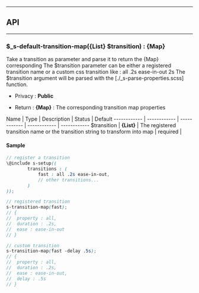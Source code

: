 


-----------------------------
## API
-----------------------------

### $_s-default-transition-map({List} $transition) : {Map}
Take a transition as parameter and parse it to return the {Map} corresponding
The $transition parameter can be either a registered transition name or a custom css transition like : all .2s ease-in-out 2s
The $transition argument will be parsed with the [./_s-parse-properties.scss] function.

- Privacy : **Public**

- Return : **{Map}** : The corresponding transition map properties

Name | Type | Description | Status | Default
------------ | ------------ | ------------ | ------------ | ------------
$transition | **{List}** | The registered transition name or the transition string to transform into map | required | 


#### Sample
```scss
// register a transition
\@include s-setup((
		transitions : (
			fast : all .2s ease-in-out,
			// other transitions...
		)
));

// registered transition
s-transition-map(fast);
// {
// 	property : all,
// 	duration : .2s,
// 	ease : ease-in-out
// }

// custom transition
s-transition-map(fast -delay .5s);
// {
// 	property : all,
// 	duration : .2s,
// 	ease : ease-in-out,
// 	delay : .5s
// }

```


